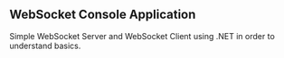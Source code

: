 ## WebSocket Console Application

Simple WebSocket Server and WebSocket Client using .NET in order to understand basics.